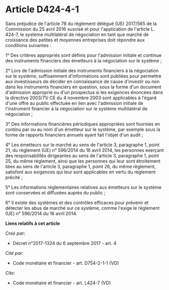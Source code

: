 # Article D424-4-1

Sans préjudice de l'article 78 du règlement délégué (UE) 2017/565 de la Commission du 25 avril 2016 susvisé et pour
l'application de l'article L. 424-7, le système multilatéral de négociation en tant que marché de croissance des petites et
moyennes entreprises doit répondre aux conditions suivantes : 

1° Des critères appropriés sont définis pour l'admission initiale et continue des instruments financiers des émetteurs à la
négociation sur le système ; 

2° Lors de l'admission initiale des instruments financiers à la négociation sur le système, suffisamment d'informations sont
publiées pour permettre aux investisseurs de décider en connaissance de cause d'investir ou non dans les instruments
financiers en question, sous la forme d'un document d'admission approprié ou d'un prospectus si les exigences énoncées dans
la directive 2003/71/ CE du 4 novembre 2003 sont applicables à l'égard d'une offre au public effectuée en lien avec
l'admission initiale de l'instrument financier à la négociation sur le système multilatéral de négociation ; 

3° Des informations financières périodiques appropriées sont fournies en continu par ou au nom d'un émetteur sur le système,
par exemple sous la forme de rapports financiers annuels ayant fait l'objet d'un audit ; 

4° Les émetteurs sur le marché au sens de l'article 3, paragraphe 1, point 21, du règlement (UE) n° 596/2014 du 16 avril
2014, les personnes exerçant des responsabilités dirigeantes au sens de l'article 3, paragraphe 1, point 25, du même
règlement, ainsi que les personnes qui leur sont étroitement liées au sens de l'article 3, paragraphe 1, point 26, du même
règlement, satisfont aux exigences qui leur sont applicables en vertu du règlement précité ; 

5° Les informations réglementaires relatives aux émetteurs sur le système sont conservées et diffusées auprès du public ; 

6° Il existe des systèmes et des contrôles efficaces pour prévenir et détecter les abus de marché sur ce système, comme
l'exige le règlement (UE) n° 596/2014 du 16 avril 2014.

**Liens relatifs à cet article**

_Créé par_:

  - Décret n°2017-1324 du 6 septembre 2017 - art. 4

_Cité par_:

  - Code monétaire et financier - art. D754-2-1-1 (VD)

_Cite_:

  - Code monétaire et financier - art. L424-7 (VD)
